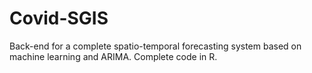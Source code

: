 # Covid-SGIS
Back-end for a complete spatio-temporal forecasting system based on machine learning and ARIMA. Complete code in R.
